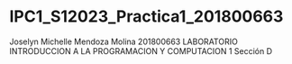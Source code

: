 # IPC1_S12023_Practica1_201800663
Joselyn Michelle Mendoza Molina
201800663
LABORATORIO INTRODUCCION A LA PROGRAMACION Y COMPUTACION 1 Sección D
